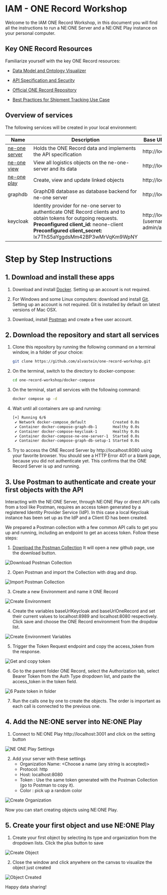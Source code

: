 # IAM - ONE Record Workshop

Welcome to the IAM ONE Record Workshop, in this document you will find all the instructions to run a NE:ONE Server and a NE:ONE Play instance on your personal computer.

## Key ONE Record Resources

Familiarize yourself with the key ONE Record resources:
- [Data Model and Ontology Visualizer](https://aloccid-iata.github.io/ontology_visualizer/)

- [API Specification and Security](https://iata-cargo.github.io/ONE-Record/)

- [Official ONE Record Repository](https://github.com/IATA-Cargo/ONE-Record)

- [Best Practices for Shipment Tracking Use Case](https://github.com/digital-cargo/good-practice-shipment-tracking)


## Overview of services

The following services will be created in your local environment:

| Name | Description | Base URL / Admin UI |
|-|-|-|
| [ne-one server](https://git.openlogisticsfoundation.org/wg-digitalaircargo/ne-one) | Holds the ONE Record data and implements the API specification | http://localhost:8080 |
| [ne-one view](https://git.openlogisticsfoundation.org/wg-digitalaircargo/ne-one-view) | View all logistics objects on the ne-one-server and its data | http://localhost:3000 |
| [ne-one play](https://github.com/alvastein/neoneplay) | Create, view and update linked objects | http://localhost:3001 |
| graphdb | GraphDB database as database backend for ne-one server | http://localhost:7200 |
| keycloak | Identity provider for ne-one server to authenticate ONE Record clients and to obtain tokens for outgoing requests. <br/> **Preconfigured client_id:** neone-client<br/> **Preconfigured client_secret:** lx7ThS5aYggdsMm42BP3wMrVqKm9WpNY  | http://localhost:8989 <br/> (username/password: admin/admin)|


# Step by Step Instructions


## 1. Download and install these apps

1. Download and install [Docker](https://docs.docker.com/get-docker/). Setting up an account is not required.

2. For Windows and some Linux computers: download and install [Git](https://git-scm.com/downloads). Setting up an account is not required. Git is installed by default on latest versions of Mac OSX.

3. Download, install [Postman](https://www.postman.com/downloads/) and create a free user account.


## 2. Download the repository and start all services

1. Clone this repository by running the following command on a terminal window, in a folder of your choice:
   ```bash
   git clone https://github.com/alvastein/one-record-workshop.git
   ```
2. On the terminal, switch to the directory to docker-compose:
   ```bash
   cd one-record-workshop/docker-compose
   ```
3. On the terminal, start all services with the following command:
   ```bash
   docker compose up -d
   ```
4. Wait until all containers are up and running:
   ```bash
   [+] Running 6/6
    ✔ Network docker-compose_default            Created 0.0s 
    ✔ Container docker-compose-graph-db-1       Healthy 0.0s 
    ✔ Container docker-compose-keycloak-1       Healthy 0.0s 
    ✔ Container docker-compose-ne-one-server-1  Started 0.0s 
    ✔ Container docker-compose-graph-db-setup-1 Started 0.0s
   ```
2. Try to access the ONE Record Server by  http://localhost:8080 using your favorite browser. 
   You should see a HTTP Error 401 or a blank page, because you did not authenticate yet. This confirms that the ONE Record Server is up and running.


## 3. Use Postman to authenticate and create your first objects with the API

Interacting with the NE:ONE Server, through NE:ONE Play or direct API calls from a tool like Postman, requires an access token generated by a registered Identity Provider Service (IdP). In this case a local Keycloak instance has been set up as the IdP and a Client ID has been created.

We prepared a Postman collection with a few common API calls to get you up and running, including an endpoint to get an access token. Follow these steps:
1. [Download the Postman Collection](./assets/postman/Workshop.postman_collection.json) It will open a new github page, use the download button.

![Download Postman Collection](https://github.com/alvastein/one-record-workshop/assets/168312567/1bb2c3d8-d867-4408-b8a4-6c6702113f29)

2. Open Postman and import the Collection with drag and drop.

![Import Postman Collection](https://github.com/alvastein/one-record-workshop/assets/168312567/fdf9165e-9eea-45f3-b49b-6f9cbdb885cd)

3. Create a new Environment and name it ONE Record

![Create Environment](https://github.com/alvastein/one-record-workshop/assets/168312567/abc2bfcb-1795-4f02-a641-e253358c3687)

4. Create the variables baseUrlKeycloak and baseUrlOneRecord and set their current values to localhost:8989 and localhost:8080 respectively. Click save and choose the ONE Record environment from the dropdow list.

![Create Environment Variables](https://github.com/alvastein/one-record-workshop/assets/168312567/8cb080f3-c7ec-464b-9002-240f657d1616)

5. Trigger the Token Request endpoint and copy the access_token from the response.

![Get and copy token](https://github.com/alvastein/one-record-workshop/assets/168312567/0a65be1d-b068-4f8e-8b80-e3c6c4f15910)

6. Go to the parent folder ONE Record, select the Authorization tab, select Bearer Token from the Auth Type dropdown list, and paste the access_token in the token field.

![6 Paste token in folder](https://github.com/alvastein/one-record-workshop/assets/168312567/4c25da31-3ce6-47cc-a208-6661035ba9e9)

7. Run the calls one by one to create the objects. The order is important as each call is connected to the previous one.


## 4. Add the NE:ONE server into NE:ONE Play

1. Connect to NE:ONE Play http://localhost:3001 and click on the setting button

![NE ONE Play Settings](https://github.com/alvastein/one-record-workshop/assets/168312567/acbf2874-06f0-403e-b6d5-914607df0e13)

2. Add your server with these settings
    - Organization Name: <Choose a name (any string is accepted)>
    - Protocol: http
    - Host: localhost:8080  
    - Token : Use the same token generated with the Postman Collection (go to Postman to copy it).
    - Color : pick up a random color

![Create Organization](https://github.com/alvastein/one-record-workshop/assets/168312567/04c07578-c28a-4390-9c53-10056e4be4b3)

Now you can start creating objects using NE:ONE Play. 


## 5. Create your first object and use NE:ONE Play

1. Create your first object by selecting its type and organization from the dropdown lists. Click the plus button to save

![Create Object](https://github.com/alvastein/one-record-workshop/assets/168312567/d9906005-e49e-47d0-9d97-4cbddd86feed)

2. Close the window and click anywhere on the canvas to visualize the object just created

![Object Created](https://github.com/alvastein/one-record-workshop/assets/168312567/de0f7c9c-8f6f-4b3b-9b7b-a5f6468cce4c)

Happy data sharing!
